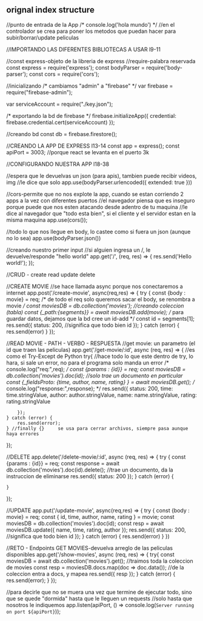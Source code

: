 ## orignal index structure

//punto de entrada de la App
/* console.log('hola mundo') */
//en el controlador se crea para poner los metodos que puedan hacer para subir/borrar/update peliculas

//IMPORTANDO LAS DIFERENTES BIBLIOTECAS A USAR l9-11

//const express-objeto de la libreria de express
//require-palabra reservada
const express = require('express');
const bodyParser = require('body-parser');
const cors = require('cors');

//inicializando 
/* cambiamos "admin" a "firebase" */
var firebase = require("firebase-admin");

var serviceAccount = require("./key.json");

/* exportando la bd de firebase */
firebase.initializeApp({
  credential: firebase.credential.cert(serviceAccount)
});

//creando bd
const db = firebase.firestore();


//CREANDO LA APP DE EXPRESS l13-14
const app = express();
const apiPort = 3003; //porque react se levanta en el puerto 3k

//CONFIGURANDO NUESTRA APP l18-38

//espera que le devuelvas un json (para apis), tambien puede recibir videos, img
//le dice que solo
app.use(bodyParser.urlencoded({ extended: true }))

//cors-permite que no nos explote la app, cuando se estan corriendo 2 apps a la vez con diferentes puertos
//el navegador piensa que es inseguro porque puede que nos esten atacando desde adentro de tu maquina
//le dice al navegador que "todo esta bien", si el cliente y el servidor estan en la misma maquina
app.use(cors());

//todo lo que nos llegue en body, lo castee como si fuera un json (aunque no lo sea)
app.use(bodyParser.json())

//creando nuestro primer input
//si alguien ingresa un /, le devuelve/responde "hello world"
app.get('/', (req, res) => {
    res.send('Hello world!');
});

//CRUD - create read update delete

//CREATE MOVIE
//se hace llamada async porque nos conectaremos a internet
app.post('/create-movie', async(req,res) => {
    try {
        const {body : movie} = req; /* de todo el req solo queremos sacar el body, se renombra a movie */
        const moviesDB = db.collection('movies'); //creando coleccion (tabla)
       const {_path:{segments}} = await moviesDB.add(movie); /* para guardar datos, dejamos que la bd cree un id-add */
       const id = segments[1];
       res.send({
        status: 200, //significa que todo bien
        id
       });
    } catch (error) {
        res.send(error)
    }
});

//READ MOVIE          -           PATH - VERBO - RESPUESTA
//get movie: un parametro (el id que traen las peliculas)
app.get('/get-movie/:id', async (req, res) => {
    //es como el Try-Except de Python
    try{ //hace todo lo que este dentro de try, lo hara, si sale un error, no para el programa solo manda un error
        /* console.log("req:",req); */
        const {params : {id}} = req;
        const moviesDB = db.collection('movies').doc(id); //solo trae un documento en particular
        const {_fieldsProto: {time, author, name, rating} } = await moviesDB.get();
        /* console.log("response:",response); */
        res.send({
            status: 200,
            time: time.stringValue,
            author: author.stringValue,
            name: name.stringValue,
            rating: rating.stringValue

        });
    } catch (error) {
        res.send(error);
    } //finally {}     se usa para cerrar archivos, siempre pasa aunque haya errores
});

//DELETE
app.delete('/delete-movie/:id', async (req, res) => {
    try {
        const {params : {id}} = req;
        const response = await db.collection('movies').doc(id).delete(); //trae un documento, da la instruccion de eliminarse
        res.send({
            status: 200
        });
    } catch (error) {

    }
});


//UPDATE
app.put('/update-movie', async(req,res) => {
    try {
        const {body : movie} = req;
        const { id, time, author, name, rating } = movie;
        const moviesDB = db.collection('movies').doc(id);
       const resp = await moviesDB.update({
        name, time, rating, author
       });
       res.send({
        status: 200, //significa que todo bien
        id
       });
    } catch (error) {
        res.send(error)
    }
})


//RETO - Endpoints GET MOVIES-devuelva arreglo de las peliculas disponibles
app.get('/show-movies', async (req, res) => {
    try{ 
        const moviesDB = await db.collection('movies').get(); //traimos toda la coleccion de movies
        const resp = moviesDB.docs.map(doc => doc.data()); //de la coleccion entra a docs, y mapea 
        res.send({
            resp
        });
    } catch (error) {
        res.send(error);
    }
});



//para decirle que no se muera una vez que termine de ejecutar todo, sino que se quede "dormida" hasta que le lleguen un requests
//solo hasta que nosotros le indiquemos
app.listen(apiPort, () => console.log(`Server running on port ${apiPort}`));